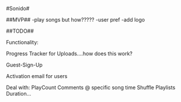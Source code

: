   #Sonido#

##MVP##
-play songs but how?????
-user pref
-add logo

##TODO##

Functionality:

Progress Tracker for Uploads....how does this work?

Guest-Sign-Up

Activation email for users

Deal with:
PlayCount
Comments @ specific song time
Shuffle Playlists
Duration...
